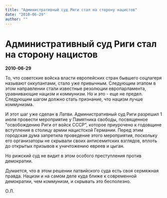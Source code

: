 ```yaml
---
title: "Административный суд Риги стал на сторону нацистов"
date: "2010-06-29"
author: ""
---
```


# Административный суд Риги стал на сторону нацистов

**2010-06-29** 

То, что советские войска власти европейских стран бывшего соцлагеря называют оккупантами, стало уже привычным. Следующим этапом в этом направлении стали известные резолюции европарламента, уравнивающие нацизм и коммунизм. Но и это - еще не предел. Следующим шагом должно стать признание, что нацизм лучше коммунизма.

И этот шаг уже сделан в Латви. Административный суд Риги разрешил 1 июля провести мероприятие у Памятника свободы, посвященное "освобождению Риги от войск СССР", которое приурочено к годовщине вступления в столицу армии нацистской Германии. Перед этим городская дума запретила проведение этого мероприятия, поскольку его организаторы не скрывали своих антисемитских взглядов, вплоть до открытых призывов к уничтожению евреев и цыган.

Но рижский суд не видит в этом особого преступления против демократии.

Думается, что в этом решении латвийского суда есть своя сермяжная правда. Нацизм и на самом деле куда ближе к современной демократии, чем коммунизм, и скрывать это бесполезно.

О.Л.